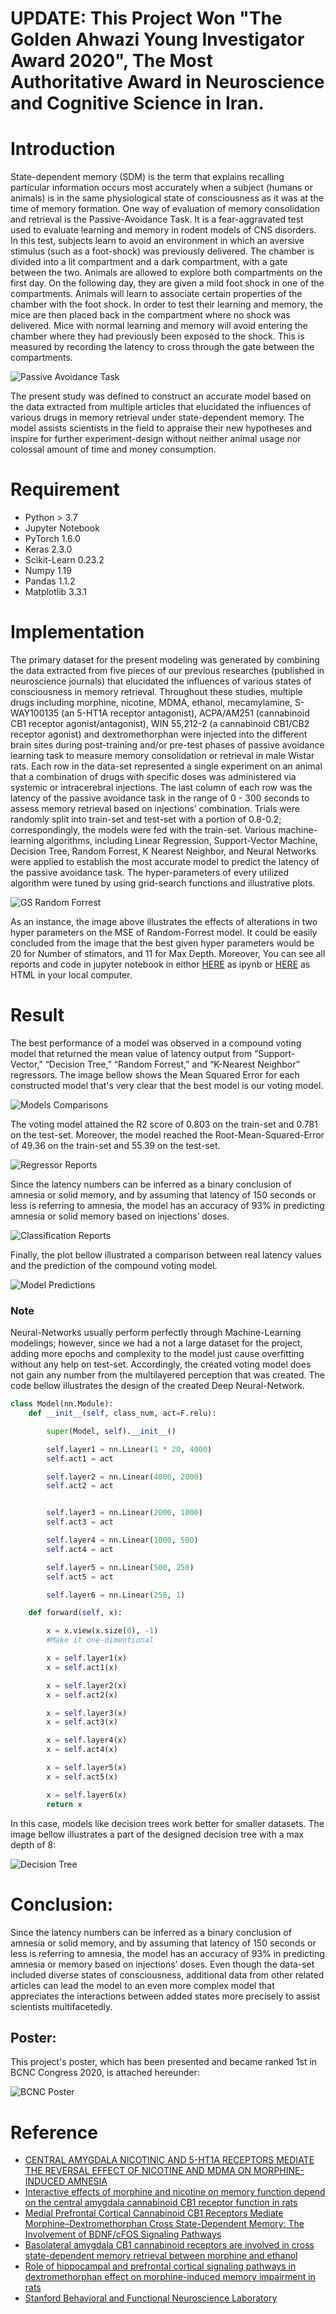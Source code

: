 # UPDATE: This Project Won "The Golden Ahwazi Young Investigator Award 2020", The Most Authoritative Award in Neuroscience and Cognitive Science in Iran.

# Introduction
State-dependent memory (SDM) is the term that explains recalling particular information occurs most accurately when a subject (humans or animals) is in the same physiological state of consciousness as it was at the time of memory formation. One way of evaluation of memory consolidation and retrieval is the Passive-Avoidance Task. It is a fear-aggravated test used to evaluate learning and memory in rodent models of CNS disorders. In this test, subjects learn to avoid an environment in which an aversive stimulus (such as a foot-shock) was previously delivered. The chamber is divided into a lit compartment and a dark compartment, with a gate between the two. Animals are allowed to explore both compartments on the first day. On the following day, they are given a mild foot shock in one of the compartments. Animals will learn to associate certain properties of the chamber with the foot shock. In order to test their learning and memory, the mice are then placed back in the compartment where no shock was delivered. Mice with normal learning and memory will avoid entering the chamber where they had previously been exposed to the shock. This is measured by recording the latency to cross through the gate between the compartments.

![Passive Avoidance Task](https://github.com/pmadinei/SDM-Model/blob/master/Results/PAT.png)

The present study was defined to construct an accurate model based on the data extracted from multiple articles that elucidated the influences of various drugs in memory retrieval under state-dependent memory. The model assists scientists in the field to appraise their new hypotheses and inspire for further experiment-design without neither animal usage nor colossal amount of time and money consumption.

# Requirement
* Python > 3.7
* Jupyter Notebook
* PyTorch 1.6.0
* Keras 2.3.0
* Scikit-Learn 0.23.2
* Numpy 1.19
* Pandas 1.1.2
* Matplotlib 3.3.1

# Implementation
The primary dataset for the present modeling was generated by combining the data extracted from five pieces of our previous researches (published in neuroscience journals) that elucidated the influences of various states of consciousness in memory retrieval. Throughout these studies, multiple drugs including morphine, nicotine, MDMA, ethanol, mecamylamine, S-WAY100135 (an 5-HT1A receptor antagonist), ACPA/AM251 (cannabinoid CB1 receptor agonist/antagonist), WIN 55,212-2 (a cannabinoid CB1/CB2 receptor agonist) and dextromethorphan were injected into the different brain sites during post-training and/or pre-test phases of passive avoidance learning task to measure memory consolidation or retrieval in male Wistar rats. Each row in the data-set represented a single experiment on an animal that a combination of drugs with specific doses was administered via systemic or intracerebral injections. The last column of each row was the latency of the passive avoidance task in the range of 0 - 300 seconds to assess memory retrieval based on injections’ combination. Trials were randomly split into train-set and test-set with a portion of 0.8-0.2; correspondingly, the models were fed with the train-set. Various machine-learning algorithms, including Linear Regression, Support-Vector Machine, Decision Tree, Random Forrest, K Nearest Neighbor, and Neural Networks were applied to establish the most accurate model to predict the latency of the passive avoidance task. The hyper-parameters of every utilized algorithm were tuned by using grid-search functions and illustrative plots.

![GS Random Forrest](https://github.com/pmadinei/SDM-Model/blob/master/Results/Random%20Forrest%20GS.png)

As an instance, the image above illustrates the effects of alterations in two hyper parameters on the MSE of Random-Forrest model. It could be easily concluded from the image that the best given hyper parameters would be 20 for Number of stimators, and 11 for Max Depth. Moreover, You can see all reports and code in jupyter notebook in eithor [HERE](https://github.com/pmadinei/SDM-Model/blob/master/SDL%20Model.ipynb) as ipynb or [HERE](https://github.com/pmadinei/SDM-Model/blob/master/Code%20in%20HTML.html) as HTML in your local computer.

# Result
The best performance of a model was observed in a compound voting model that returned the mean value of latency output from “Support-Vector,” “Decision Tree,” “Random Forrest,” and “K-Nearest Neighbor” regressors. The image bellow shows the Mean Squared Error for each constructed model that's very clear that the best model is our voting model.

![Models Comparisons](https://github.com/pmadinei/SDM-Model/blob/master/Results/Models%20Comparison.png)

The voting model attained the R2 score of 0.803 on the train-set and 0.781 on the test-set. Moreover, the model reached the Root-Mean-Squared-Error of 49.36 on the train-set and 55.39 on the test-set. 

![Regressor Reports](https://github.com/pmadinei/SDM-Model/blob/master/Results/Best%20Model%20Reports.png)

Since the latency numbers can be inferred as a binary conclusion of amnesia or solid memory, and by assuming that latency of 150 seconds or less is referring to amnesia, the model has an accuracy of 93% in predicting amnesia or solid memory based on injections’ doses.

![Classification Reports](https://github.com/pmadinei/SDM-Model/blob/master/Results/Classification%20Report.png)

Finally, the plot bellow illustrated a comparison between real latency values and the prediction of the compound voting model.

![Model Predictions](https://github.com/pmadinei/SDM-Model/blob/master/Results/Best%20Model%20Predictions.png)

### Note
Neural-Networks usually perform perfectly through Machine-Learning modelings; however, since we had a not a large dataset for the project, adding more epochs and complexity to the model just cause overfitting without any help on test-set. Accordingly, the created voting model does not gain any number from the multilayered perception that was created. The code bellow illustrates the design of the created Deep Neural-Network.

```Python
class Model(nn.Module):
    def __init__(self, class_num, act=F.relu):

        super(Model, self).__init__()

        self.layer1 = nn.Linear(1 * 20, 4000)
        self.act1 = act

        self.layer2 = nn.Linear(4000, 2000)
        self.act2 = act


        self.layer3 = nn.Linear(2000, 1000)
        self.act3 = act

        self.layer4 = nn.Linear(1000, 500)
        self.act4 = act

        self.layer5 = nn.Linear(500, 250)
        self.act5 = act

        self.layer6 = nn.Linear(250, 1)

    def forward(self, x):

        x = x.view(x.size(0), -1)
        #Make it one-dimentional

        x = self.layer1(x)
        x = self.act1(x)

        x = self.layer2(x)
        x = self.act2(x)

        x = self.layer3(x)
        x = self.act3(x)

        x = self.layer4(x)
        x = self.act4(x)

        x = self.layer5(x)
        x = self.act5(x)

        x = self.layer6(x)
        return x
```

In this case, models like decision trees work better for smaller datasets. The image bellow illustrates a part of the designed decision tree with a max depth of 8:

![Decision Tree](https://github.com/pmadinei/SDM-Model/blob/master/Results/Decision%20Tree.png)

# Conclusion: 
Since the latency numbers can be inferred as a binary conclusion of amnesia or solid memory, and by assuming that latency of 150 seconds or less is referring to amnesia, the model has an accuracy of 93% in predicting amnesia or memory based on injections’ doses. Even though the data-set included diverse states of consciousness, additional data from other related articles can lead the model to an even more complex model that appreciates the interactions between added states more precisely to assist scientists multifacetedly.

## Poster:
This project's poster, which has been presented and became ranked 1st in BCNC Congress 2020, is attached hereunder:

![BCNC Poster](https://github.com/pmadinei/SDM-Model/blob/master/Results/SDM%20Modeling%20-%20BCNC%20Poster.jpg)

# Reference
* [CENTRAL AMYGDALA NICOTINIC AND 5-HT1A RECEPTORS MEDIATE THE REVERSAL EFFECT OF NICOTINE AND MDMA ON MORPHINE-INDUCED AMNESIA](https://www.sciencedirect.com/science/article/abs/pii/S0306452214005776)
* [Interactive effects of morphine and nicotine on memory function depend on the central amygdala cannabinoid CB1 receptor function in rats](https://www.sciencedirect.com/science/article/abs/pii/S0278584617304554)
* [Medial Prefrontal Cortical Cannabinoid CB1 Receptors Mediate Morphine–Dextromethorphan Cross State-Dependent Memory: The Involvement of BDNF/cFOS Signaling Pathways](https://www.sciencedirect.com/science/article/abs/pii/S0306452218306754)
* [Basolateral amygdala CB1 cannabinoid receptors are involved in cross state-dependent memory retrieval between morphine and ethanol](https://www.sciencedirect.com/science/article/pii/S0091305716301083)
* [Role of hippocampal and prefrontal cortical signaling pathways in dextromethorphan effect on morphine-induced memory impairment in rats](https://www.sciencedirect.com/science/article/abs/pii/S1074742715002245)
* [Stanford Behavioral and Functional Neuroscience Laboratory](https://med.stanford.edu/sbfnl/services/bm/lm/bml-passive.html)
